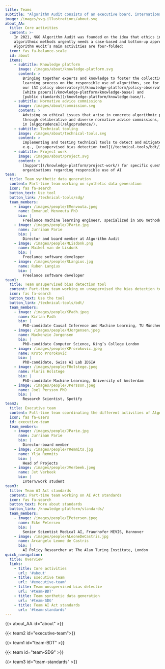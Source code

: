 ```yaml
---
title: Teams
subtitle: "Algorithm Audit consists of an executive board, international advisors, an advisory board and project teams. Learn more about\_our the [governance](/about/boards/) of the organisation."
image: /images/svg-illustrations/about.svg
about_AA:
  title: Core activities
  content: >-
    In 2021, NGO Algorithm Audit was founded on the idea that ethics in
    algorithmic methods urgently needs a case-based and bottom-up approach.
    Algorithm Audit’s main activities are four-folded:
  icon: fas fa-balance-scale
  id: about
  items:
    - subtitle: Knowledge platform
      image: /images/about/knowledge-platform.svg
      content: >
        Bringing together experts and knowledge to foster the collective
        learning process on the responsible use of algorithms, see for instance
        our [AI policy observatory](/knowledge-platform/policy-observatory/),
        [white papers](/knowledge-platform/knowledge-base/) and
        [public standards](/knowledge-platform/knowledge-base/).
    - subtitle: Normative advice commissions
      image: /images/about/commission.svg
      content: >
        Advising on ethical issues that arise in concrete algorithmic practice
        through deliberative and diverse normative advice commissions, resulting
        in [algoprudence](/algoprudence/).
    - subtitle: Technical tooling
      image: /images/about/technical-tools.svg
      content: >
        Implementing and testing technical tools to detect and mitigate bias,
        e.g., [unsupervised bias detection tool](/technical-tools/bdt/) and [synthetic data generation](/technical-tools/sdg/).
    - subtitle: Project work
      image: /images/about/project.svg
      content: >
        [Support](/knowledge-platform/project-work/) for specific questions from public and private sector
        organisations regarding responsible use of AI
team:
  title: Team synthetic data generation
  content: Part-time team working on synthetic data generation
  icon: fas fa-search
  button_text: Use tool
  button_link: /technical-tools/sdg/
  team_members:
    - image: /images/people/EMenvouta.jpeg
      name: Emmanuel Menvouta PhD
      bio: |
        Freelance machine learning engineer, specialized in SDG methodology
    - image: /images/people/JParie.jpg
      name: Jurriaan Parie
      bio: |
        Director and board member at Algorithm Audit
    - image: /images/people/MLisdonk.png
      name: Maikel van de Lisdonk
      bio: |
        Freelance software developer
    - image: /images/people/RLangius.jpg
      name: Ruben Langius
      bio: |
        Freelance software developer
team1:
  title: Team unsupervised bias detection tool
  content: Part-time team working on unsupervised the bias detection tool
  icon: fas fa-search
  button_text: Use the tool
  button_link: /technical-tools/bdt/
  team_members:
    - image: /images/people/KPadh.jpeg
      name: Kirtan Padh
      bio: |
        PhD-candidate Causal Inference and Machine Learning, TU München
    - image: /images/people/MJorgensen.jpeg
      name: Mackenzie Jorgensen
      bio: |
        PhD-candidate Computer Science, King’s College London
    - image: /images/people/KProrokovic.jpeg
      name: Krsto Proroković
      bio: |
        PhD-candidate, Swiss AI Lab IDSIA
    - image: /images/people/FHolstege.jpeg
      name: Floris Holstege
      bio: |
        PhD-candidate Machine Learning, University of Amsterdam
    - image: /images/people/JPersson.jpeg
      name: Joel Persson PhD
      bio: |
        Research Scientist, Spotify
team2:
  title: Executive team
  content: Full-time team coordinating the different activities of Algorithm Audit
  icon: fas fa-users
  id: executive-team
  team_members:
    - image: /images/people/JParie.jpg
      name: Jurriaan Parie
      bio: |
        Director-board member
    - image: /images/people/YRemmits.jpg
      name: Ylja Remmits
      bio: |
        Head of Projects 
    - image: /images/people/JVerbeek.jpeg
      name: Jet Verbeek
      bio: |
        Intern/work student
team3:
  title: Team AI Act standards
  content: Part-time team working on AI Act standards
  icon: fas fa-search
  button_text: More about standards
  button_link: /knowledge-platform/standards/
  team_members:
    - image: /images/people/EPetersen.jpeg
      name: Eike Petersen
      bio: |
        Senior Scientist Medical AI, Fraunhofer MEVIS, Hannover
    - image: /images/people/ALeoneDeCastris.jpg
      name: Arcangelo Leone de Castris
      bio: |
        AI Policy Researcher at The Alan Turing Institute, London
quick_navigation:
  title: Overview
  links:
    - title: Core activities
      url: '#about'
    - title: Executive team
      url: '#executive-team'
    - title: Team unsupervised bias detectie
      url: '#team-BDT'
    - title: Team synthetic data generation
      url: '#team-SDG'
    - title: Team AI Act standards
      url: '#team-standards'
---
```


{{< about_AA id="about" >}}

{{< team2 id="executive-team">}}

{{< team1 id="team-BDT" >}}

{{< team id="team-SDG" >}}

{{< team3 id="team-standards" >}}